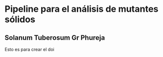 # Pipeline para el análisis de mutantes sólidos
## Solanum Tuberosum Gr Phureja

Esto es para crear el doi
